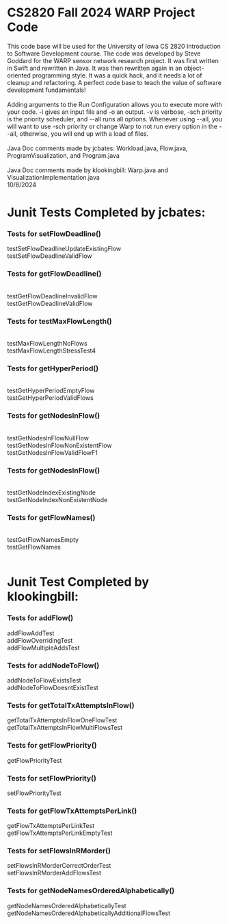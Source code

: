 # CS2820 Fall 2024 WARP Project Code

This code base will be used for the University of Iowa CS 2820 Introduction to Software
Development course. The code was developed by Steve Goddard for the WARP sensor network 
research project. It was first written in Swift and rewritten in Java. It was then 
rewritten again in an object-oriented programming style. It was a quick
hack, and it needs a lot of cleanup and refactoring. A perfect code base to teach
the value of software development fundamentals!
<br>
<br>
Adding arguments to the Run Configuration allows you to execute more with your code. 
-i gives an input file and -o an output. -v is verbose, -sch priority is the priority 
scheduler, and --all runs all options. Whenever using --all, you will want to use -sch 
priority or change Warp to not run every option in the --all, otherwise, you will end up 
with a load of files. 
<br>
<br>
Java Doc comments made by jcbates: Workload.java, Flow.java, ProgramVisualization, and Program.java
<br>
<br>
Java Doc comments made by klookingbill: Warp.java and VisualizationImplementation.java  
10/8/2024
<br>
# **Junit Tests Completed by jcbates:**
### Tests for setFlowDeadline()
testSetFlowDeadlineUpdateExistingFlow 
<br>testSetFlowDeadlineValidFlow

### Tests for getFlowDeadline()
<br>testGetFlowDeadlineInvalidFlow
<br>testGetFlowDeadlineValidFlow

### Tests for testMaxFlowLength()
<br>testMaxFlowLengthNoFlows 
<br>testMaxFlowLengthStressTest4

### Tests for getHyperPeriod()
<br>testGetHyperPeriodEmptyFlow
<br>testGetHyperPeriodValidFlows

### Tests for getNodesInFlow()
<br>testGetNodesInFlowNullFlow 
<br>testGetNodesInFlowNonExistentFlow
<br>testGetNodesInFlowValidFlowF1 

### Tests for getNodesInFlow()
<br>testGetNodeIndexExistingNode
<br>testGetNodeIndexNonExistentNode

### Tests for getFlowNames()
<br>testGetFlowNamesEmpty
<br>testGetFlowNames
<br>
<br>
# **Junit Test Completed by klookingbill:**
### Tests for addFlow()
addFlowAddTest
<br>addFlowOverridingTest
<br>addFlowMultipleAddsTest
### Tests for addNodeToFlow()
addNodeToFlowExistsTest
<br>addNodeToFlowDoesntExistTest
### Tests for getTotalTxAttemptsInFlow()
getTotalTxAttemptsInFlowOneFlowTest
<br>getTotalTxAttemptsInFlowMultiFlowsTest
### Tests for getFlowPriority()
getFlowPriorityTest
### Tests for setFlowPriority()
setFlowPriorityTest
### Tests for getFlowTxAttemptsPerLink()
getFlowTxAttemptsPerLinkTest
<br>getFlowTxAttemptsPerLinkEmptyTest
### Tests for setFlowsInRMorder()
setFlowsInRMorderCorrectOrderTest
<br>setFlowsInRMorderAddFlowsTest
### Tests for getNodeNamesOrderedAlphabetically()
getNodeNamesOrderedAlphabeticallyTest
<br>getNodeNamesOrderedAlphabeticallyAdditionalFlowsTest

